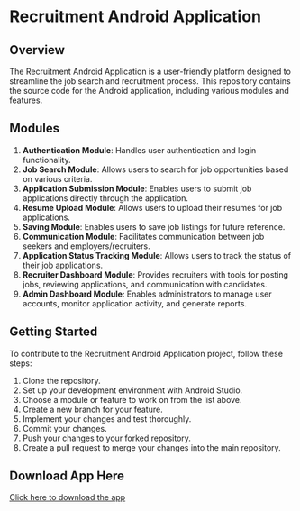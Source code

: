 # Recruitment Android Application

## Overview
The Recruitment Android Application is a user-friendly platform designed to streamline the job search and recruitment process. This repository contains the source code for the Android application, including various modules and features.

## Modules

1. **Authentication Module**: Handles user authentication and login functionality.
2. **Job Search Module**: Allows users to search for job opportunities based on various criteria.
3. **Application Submission Module**: Enables users to submit job applications directly through the application.
4. **Resume Upload Module**: Allows users to upload their resumes for job applications.
5. **Saving Module**: Enables users to save job listings for future reference.
6. **Communication Module**: Facilitates communication between job seekers and employers/recruiters.
7. **Application Status Tracking Module**: Allows users to track the status of their job applications.
8. **Recruiter Dashboard Module**: Provides recruiters with tools for posting jobs, reviewing applications, and communication with candidates.
9. **Admin Dashboard Module**: Enables administrators to manage user accounts, monitor application activity, and generate reports.

## Getting Started

To contribute to the Recruitment Android Application project, follow these steps:

1. Clone the repository.
2. Set up your development environment with Android Studio.
3. Choose a module or feature to work on from the list above.
4. Create a new branch for your feature.
5. Implement your changes and test thoroughly.
6. Commit your changes.
7. Push your changes to your forked repository.
8. Create a pull request to merge your changes into the main repository.

## Download App Here
[Click here to download the app](https://drive.google.com/file/d/16MhH5qtpSvp2swwssfpVTzNPTviCs9jM/view?usp=sharing)

